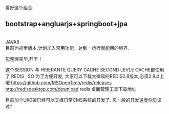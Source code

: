 看好这个组合:</br>
<h2>bootstrap+angluarjs+springboot+jpa</h2></br>
JAVA8
</br>
目前为初步版本,计划加入常用功能，达到一运行就能用的境界.</br>

包整理完毕,开干！

这个SESSION 与 HIBERANTE QUERY CACHE SECOND LEVLE CACHE都使用了 REDIS , SO 为了方便开发, 大家可以下载大微软的REDIS2.8版本,必须2.8以上哦
https://github.com/MSOpenTech/redis/releases
http://redisdesktop.com/download redis 桌面管理工具下载地址

目前加个UI框架已经可以支撑日常CMS系统的开发了. 风一般的开发速度你见识过?
